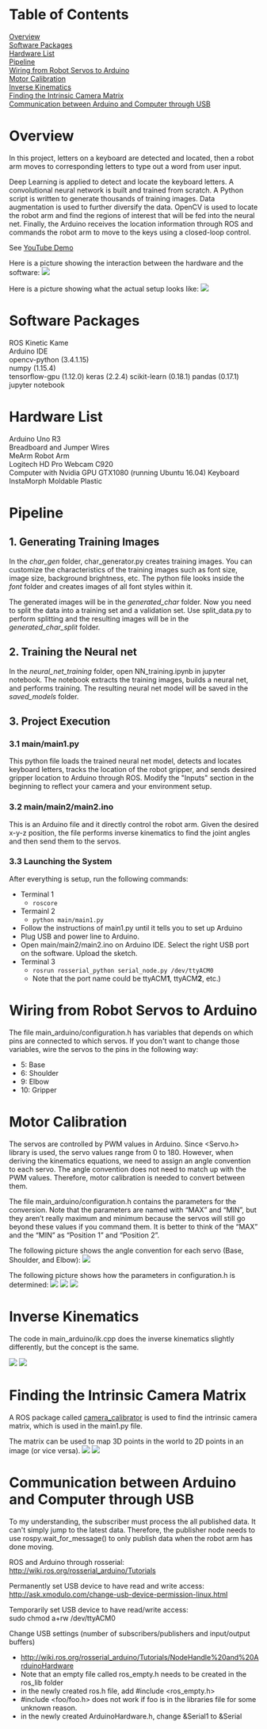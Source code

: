 # Table of Contents
[Overview](#Overview)  
[Software Packages](#Software-Packages)  
[Hardware List](#Hardware-List)  
[Pipeline](#Pipeline)  
[Wiring from Robot Servos to Arduino](#Wiring-from-Robot-Servos-to-Arduino)  
[Motor Calibration](#Motor-Calibration)  
[Inverse Kinematics](#Inverse-Kinematics)   
[Finding the Intrinsic Camera Matrix](#Finding-the-Intrinsic-Camera-Matrix)  
[Communication between Arduino and Computer through USB](#Communication-between-Arduino-and-Computer-through-USB)

# Overview
In this project, letters on a keyboard are detected and located, then a robot arm moves to corresponding letters to type out a word from user input.

Deep Learning is applied to detect and locate the keyboard letters. A convolutional neural network is built and trained from scratch. A Python script is written to generate thousands of training images. Data augmentation is used to further diversify the data. OpenCV is used to locate the robot arm and find the regions of interest that will be fed into the neural net. Finally, the Arduino receives the location information through ROS and commands the robot arm to move to the keys using a closed-loop control.

See [YouTube Demo](https://youtu.be/I7_Z-FtJ_zA)

Here is a picture showing the interaction between the hardware and the software:
![](pictures/big_picture.png)

Here is a picture showing what the actual setup looks like:
![](pictures/big_picture2.png)

# Software Packages
ROS Kinetic Kame  
Arduino IDE  
opencv-python (3.4.1.15)  
numpy (1.15.4)  
tensorflow-gpu (1.12.0)
keras (2.2.4)
scikit-learn (0.18.1)
pandas (0.17.1)
jupyter notebook

# Hardware List
Arduino Uno R3  
Breadboard and Jumper Wires  
MeArm Robot Arm  
Logitech HD Pro Webcam C920   
Computer with Nvidia GPU GTX1080 (running Ubuntu 16.04)
Keyboard
InstaMorph Moldable Plastic

# Pipeline
## 1. Generating Training Images  
In the _char_gen_ folder, char_generator.py creates training images. You can customize the characteristics of the training images such as font size, image size, background brightness, etc. The python file looks inside the _font_ folder and creates images of all font styles within it.

The generated images will be in the _generated_char_ folder. Now you need to split the data into a training set and a validation set. Use split_data.py to perform splitting and the resulting images will be in the _generated_char_split_ folder.

## 2. Training the Neural net
In the _neural_net_training_ folder, open NN_training.ipynb in jupyter notebook. The notebook extracts the training images, builds a neural net, and performs training. The resulting neural net model will be saved in the _saved_models_ folder.

## 3. Project Execution
### 3.1 main/main1.py
This python file loads the trained neural net model, detects and locates keyboard letters, tracks the location of the robot gripper, and sends desired gripper location to Arduino through ROS. Modify the "Inputs" section in the beginning to reflect your camera and your environment setup.

### 3.2 main/main2/main2.ino
This is an Arduino file and it directly control the robot arm. Given the desired x-y-z position, the file performs inverse kinematics to find the joint angles and then send them to the servos.

### 3.3 Launching the System
After everything is setup, run the following commands:

- Terminal 1
    - `roscore`
- Termainl 2
    - `python main/main1.py`
- Follow the instructions of main1.py until it tells you to set up Arduino
- Plug USB and power line to Arduino.
- Open main/main2/main2.ino on Arduino IDE. Select the right USB port on the software. Upload the sketch.
- Terminal 3
    - `rosrun rosserial_python serial_node.py /dev/ttyACM0`
    - Note that the port name could be ttyACM**1**, ttyACM**2**, etc.)

# Wiring from Robot Servos to Arduino
The file main_arduino/configuration.h has variables that depends on which pins are connected to which servos. If you don't want to change those variables, wire the servos to the pins in the following way:

- 5: Base
- 6: Shoulder
- 9: Elbow
- 10: Gripper

# Motor Calibration
The servos are controlled by PWM values in Arduino. Since <Servo.h> library is used, the servo values range from 0 to 180. However, when deriving the kinematics equations, we need to assign an angle convention to each servo. The angle convention does not need to match up with the PWM values. Therefore, motor calibration is needed to convert between them.

The file main_arduino/configuration.h contains the parameters for the conversion. Note that the parameters are named with “MAX” and “MIN”, but they aren’t really maximum and minimum because the servos will still go beyond these values if you command them. It is better to think of the “MAX” and the “MIN”  as “Position 1” and “Position 2”.

The following picture shows the angle convention for each servo (Base, Shoulder, and Elbow):
![](pictures/servos_angle_convention.png)

The following picture shows how the parameters in configuration.h is determined:
![](pictures/base_angle.png)
![](pictures/shoulder_angle.png)
![](pictures/elbow_angle.png)

# Inverse Kinematics
The code in main_arduino/ik.cpp does the inverse kinematics slightly differently, but the concept is the same.

![](pictures/ik1.png)
![](pictures/ik2.png)

# Finding the Intrinsic Camera Matrix
A ROS package called [camera_calibrator](http://wiki.ros.org/camera_calibration#Camera_Calibrator) is used to find the intrinsic camera matrix, which is used in the main1.py file.

The matrix can be used to map 3D points in the world to 2D points in an image (or vice versa).
![](pictures/camera_matrix.png)
![](pictures/pinhole_model.png)

# Communication between Arduino and Computer through USB
To my understanding, the subscriber must process the all published data. It can't simply jump to the latest data. Therefore, the publisher node needs to use rospy.wait_for_message() to only publish data when the robot arm has done moving.

ROS and Arduino through rosserial:  
http://wiki.ros.org/rosserial_arduino/Tutorials

Permanently set USB device to have read and write access:  
http://ask.xmodulo.com/change-usb-device-permission-linux.html

Temporarily set USB device to have read/write access:  
sudo chmod a+rw /dev/ttyACM0

Change USB settings (number of subscribers/publishers and input/output buffers)
- http://wiki.ros.org/rosserial_arduino/Tutorials/NodeHandle%20and%20ArduinoHardware
- Note that an empty file called ros_empty.h needs to be created in the ros_lib folder
- in the newly created ros.h file, add #include <ros_empty.h>
- #include <foo/foo.h> does not work if foo is in the libraries file for some unknown reason.
- in the newly created ArduinoHardware.h, change &Serial1 to &Serial

